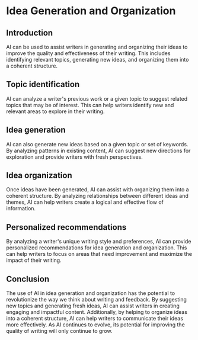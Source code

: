 Idea Generation and Organization
===================================================================================

Introduction
------------

AI can be used to assist writers in generating and organizing their ideas to improve the quality and effectiveness of their writing. This includes identifying relevant topics, generating new ideas, and organizing them into a coherent structure.

Topic identification
--------------------

AI can analyze a writer's previous work or a given topic to suggest related topics that may be of interest. This can help writers identify new and relevant areas to explore in their writing.

Idea generation
---------------

AI can also generate new ideas based on a given topic or set of keywords. By analyzing patterns in existing content, AI can suggest new directions for exploration and provide writers with fresh perspectives.

Idea organization
-----------------

Once ideas have been generated, AI can assist with organizing them into a coherent structure. By analyzing relationships between different ideas and themes, AI can help writers create a logical and effective flow of information.

Personalized recommendations
----------------------------

By analyzing a writer's unique writing style and preferences, AI can provide personalized recommendations for idea generation and organization. This can help writers to focus on areas that need improvement and maximize the impact of their writing.

Conclusion
----------

The use of AI in idea generation and organization has the potential to revolutionize the way we think about writing and feedback. By suggesting new topics and generating fresh ideas, AI can assist writers in creating engaging and impactful content. Additionally, by helping to organize ideas into a coherent structure, AI can help writers to communicate their ideas more effectively. As AI continues to evolve, its potential for improving the quality of writing will only continue to grow.
